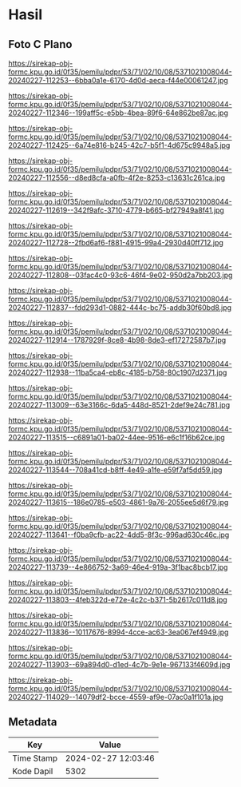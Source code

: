 # Hasil

## Foto C Plano

https://sirekap-obj-formc.kpu.go.id/0f35/pemilu/pdpr/53/71/02/10/08/5371021008044-20240227-112253--6bba0a1e-6170-4d0d-aeca-f44e00061247.jpg

https://sirekap-obj-formc.kpu.go.id/0f35/pemilu/pdpr/53/71/02/10/08/5371021008044-20240227-112346--199aff5c-e5bb-4bea-89f6-64e862be87ac.jpg

https://sirekap-obj-formc.kpu.go.id/0f35/pemilu/pdpr/53/71/02/10/08/5371021008044-20240227-112425--6a74e816-b245-42c7-b5f1-4d675c9948a5.jpg

https://sirekap-obj-formc.kpu.go.id/0f35/pemilu/pdpr/53/71/02/10/08/5371021008044-20240227-112556--d8ed8cfa-a0fb-4f2e-8253-c13631c261ca.jpg

https://sirekap-obj-formc.kpu.go.id/0f35/pemilu/pdpr/53/71/02/10/08/5371021008044-20240227-112619--342f9afc-3710-4779-b665-bf27949a8f41.jpg

https://sirekap-obj-formc.kpu.go.id/0f35/pemilu/pdpr/53/71/02/10/08/5371021008044-20240227-112728--2fbd6af6-f881-4915-99a4-2930d40ff712.jpg

https://sirekap-obj-formc.kpu.go.id/0f35/pemilu/pdpr/53/71/02/10/08/5371021008044-20240227-112808--03fac4c0-93c6-46f4-9e02-950d2a7bb203.jpg

https://sirekap-obj-formc.kpu.go.id/0f35/pemilu/pdpr/53/71/02/10/08/5371021008044-20240227-112837--fdd293d1-0882-444c-bc75-addb30f60bd8.jpg

https://sirekap-obj-formc.kpu.go.id/0f35/pemilu/pdpr/53/71/02/10/08/5371021008044-20240227-112914--1787929f-8ce8-4b98-8de3-ef17272587b7.jpg

https://sirekap-obj-formc.kpu.go.id/0f35/pemilu/pdpr/53/71/02/10/08/5371021008044-20240227-112938--11ba5ca4-eb8c-4185-b758-80c1907d2371.jpg

https://sirekap-obj-formc.kpu.go.id/0f35/pemilu/pdpr/53/71/02/10/08/5371021008044-20240227-113009--63e3166c-6da5-448d-8521-2def9e24c781.jpg

https://sirekap-obj-formc.kpu.go.id/0f35/pemilu/pdpr/53/71/02/10/08/5371021008044-20240227-113515--c6891a01-ba02-44ee-9516-e6c1f16b62ce.jpg

https://sirekap-obj-formc.kpu.go.id/0f35/pemilu/pdpr/53/71/02/10/08/5371021008044-20240227-113544--708a41cd-b8ff-4e49-a1fe-e59f7af5dd59.jpg

https://sirekap-obj-formc.kpu.go.id/0f35/pemilu/pdpr/53/71/02/10/08/5371021008044-20240227-113615--186e0785-e503-4861-9a76-2055ee5d6f79.jpg

https://sirekap-obj-formc.kpu.go.id/0f35/pemilu/pdpr/53/71/02/10/08/5371021008044-20240227-113641--f0ba9cfb-ac22-4dd5-8f3c-996ad630c46c.jpg

https://sirekap-obj-formc.kpu.go.id/0f35/pemilu/pdpr/53/71/02/10/08/5371021008044-20240227-113739--4e866752-3a69-46e4-919a-3f1bac8bcb17.jpg

https://sirekap-obj-formc.kpu.go.id/0f35/pemilu/pdpr/53/71/02/10/08/5371021008044-20240227-113803--4feb322d-e72e-4c2c-b371-5b2617c011d8.jpg

https://sirekap-obj-formc.kpu.go.id/0f35/pemilu/pdpr/53/71/02/10/08/5371021008044-20240227-113836--10117676-8994-4cce-ac63-3ea067ef4949.jpg

https://sirekap-obj-formc.kpu.go.id/0f35/pemilu/pdpr/53/71/02/10/08/5371021008044-20240227-113903--69a894d0-d1ed-4c7b-9e1e-967133f4609d.jpg

https://sirekap-obj-formc.kpu.go.id/0f35/pemilu/pdpr/53/71/02/10/08/5371021008044-20240227-114029--14079df2-bcce-4559-af9e-07ac0a1f101a.jpg


## Metadata

| Key        | Value               |
| ---------- | ------------------- |
| Time Stamp | 2024-02-27 12:03:46 |
| Kode Dapil | 5302                |



